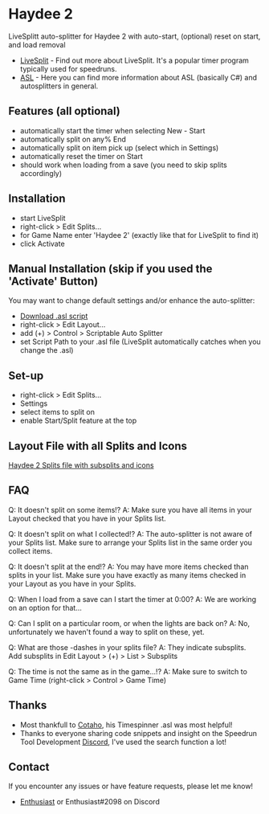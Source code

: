 # Haydee 2
LiveSplitt auto-splitter for Haydee 2 with auto-start, (optional) reset on start, and load removal

- [LiveSplit](https://github.com/LiveSplit) - Find out more about LiveSplit. It's a popular timer program typically used for speedruns.
- [ASL](https://github.com/LiveSplit/LiveSplit.AutoSplitters) - Here you can find more information about ASL (basically C#) and autosplitters in general.

## Features (all optional)

- automatically start the timer when selecting New - Start
- automatically split on any% End
- automatically split on item pick up (select which in Settings)
- automatically reset the timer on Start
- should work when loading from a save (you need to skip splits accordingly)

## Installation 

- start LiveSplit
- right-click > Edit Splits...
- for Game Name enter 'Haydee 2' (exactly like that for LiveSplit to find it)
- click Activate

## Manual Installation (skip if you used the 'Activate' Button)

You may want to change default settings and/or enhance the auto-splitter:

- [Download .asl script](../blob/main/haydee2.asl)
- right-click > Edit Layout...
- add (+) > Control > Scriptable Auto Splitter
- set Script Path to your .asl file
  (LiveSplit automatically catches when you change the .asl)
  
## Set-up

- right-click > Edit Splits...
- Settings
- select items to split on
- enable Start/Split feature at the top

## Layout File with all Splits and Icons

[Haydee 2 Splits file with subsplits and icons](../raw/main/Haydee_2_Splits_Icons.lss)

## FAQ

Q: It doesn't split on some items!?
A: Make sure you have all items in your Layout checked that you have in your Splits list.

Q: It doesn't split on what I collected!?
A: The auto-splitter is not aware of your Splits list. Make sure to arrange your Splits list in the same order you collect items.

Q: It doesn't split at the end!?
A: You may have more items checked than splits in your list. Make sure you have exactly as many items checked in your Layout as you have in your Splits.

Q: When I load from a save can I start the timer at 0:00?
A: We are working on an option for that...

Q: Can I split on a particular room, or when the lights are back on?
A: No, unfortunately we haven't found a way to split on these, yet.

Q: What are those -dashes in your splits file?
A: They indicate subsplits. Add subsplits in Edit Layout > (+) > List > Subsplits

Q: The time is not the same as in the game...!?
A: Make sure to switch to Game Time (right-click > Control > Game Time)

## Thanks

- Most thankfull to [Cotaho](https://github.com/Coltaho/), his Timespinner .asl was most helpful!
- Thanks to everyone sharing code snippets and insight on the Speedrun Tool Development [Discord](https://discord.gg/MtVmSggpVb), I've used the search function a lot!

## Contact

If you encounter any issues or have feature requests, please let me know! 

- [Enthusiast](https://steamcommunity.com/sharedfiles/filedetails/?id=2315048067) or Enthusiast#2098 on Discord
